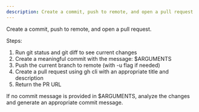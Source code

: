 ```yaml
---
description: Create a commit, push to remote, and open a pull request
---
```


Create a commit, push to remote, and open a pull request.

Steps:

1. Run git status and git diff to see current changes
2. Create a meaningful commit with the message: $ARGUMENTS
3. Push the current branch to remote (with -u flag if needed)
4. Create a pull request using gh cli with an appropriate title and description
5. Return the PR URL

If no commit message is provided in $ARGUMENTS, analyze the changes and generate an appropriate commit message.
